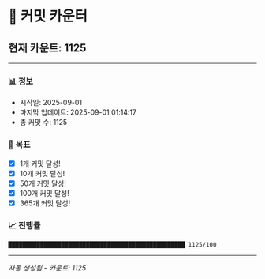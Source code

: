 # 🔢 커밋 카운터

## 현재 카운트: 1125

---

### 📊 정보
- 시작일: 2025-09-01
- 마지막 업데이트: 2025-09-01 01:14:17
- 총 커밋 수: 1125

### 🎯 목표
- [x] 1개 커밋 달성!
- [x] 10개 커밋 달성!
- [x] 50개 커밋 달성!
- [x] 100개 커밋 달성!
- [x] 365개 커밋 달성!

### 📈 진행률
```
██████████████████████████████████████████████████ 1125/100
```

---
*자동 생성됨 - 카운트: 1125*
